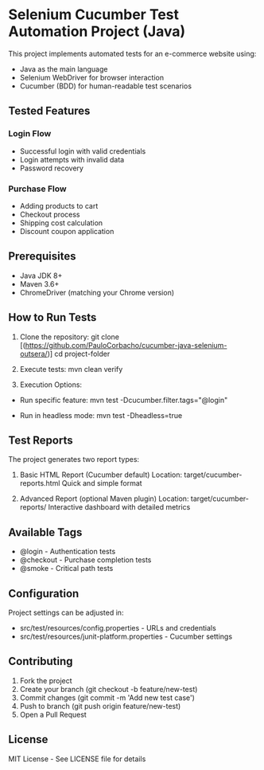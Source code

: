 # Selenium Cucumber Test Automation Project (Java)

This project implements automated tests for an e-commerce website using:
- Java as the main language
- Selenium WebDriver for browser interaction
- Cucumber (BDD) for human-readable test scenarios

## Tested Features

### Login Flow
- Successful login with valid credentials
- Login attempts with invalid data
- Password recovery

### Purchase Flow
- Adding products to cart
- Checkout process
- Shipping cost calculation
- Discount coupon application

## Prerequisites
- Java JDK 8+
- Maven 3.6+
- ChromeDriver (matching your Chrome version)

## How to Run Tests

1. Clone the repository:
git clone [(https://github.com/PauloCorbacho/cucumber-java-selenium-outsera/)]
cd project-folder

2. Execute tests:
mvn clean verify

3. Execution Options:
- Run specific feature:
mvn test -Dcucumber.filter.tags="@login"

- Run in headless mode:
mvn test -Dheadless=true

## Test Reports
The project generates two report types:

1. Basic HTML Report (Cucumber default)
Location: target/cucumber-reports.html
Quick and simple format

2. Advanced Report (optional Maven plugin)
Location: target/cucumber-reports/
Interactive dashboard with detailed metrics

## Available Tags
- @login - Authentication tests
- @checkout - Purchase completion tests
- @smoke - Critical path tests

## Configuration
Project settings can be adjusted in:
- src/test/resources/config.properties - URLs and credentials
- src/test/resources/junit-platform.properties - Cucumber settings

## Contributing
1. Fork the project
2. Create your branch (git checkout -b feature/new-test)
3. Commit changes (git commit -m 'Add new test case')
4. Push to branch (git push origin feature/new-test)
5. Open a Pull Request

## License
MIT License - See LICENSE file for details
